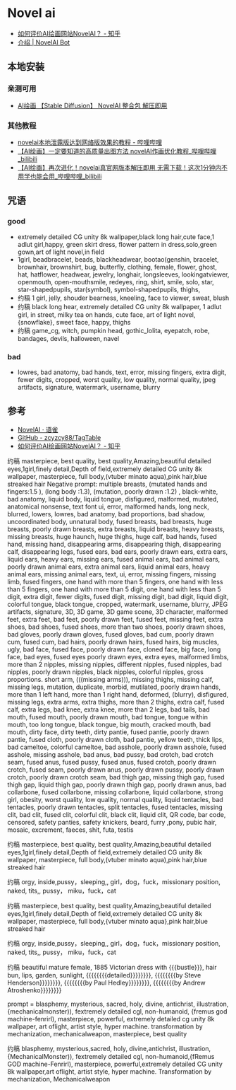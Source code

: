 # Novel ai

- [如何评价AI绘画网站NovelAI？ - 知乎](https://www.zhihu.com/question/558019952/answer/2710009035?utm_campaign=&utm_medium=social&utm_oi=752833622943219712&utm_psn=1563165958105165824&utm_source=qq)
- [介绍 | NovelAI Bot](https://novelai.koishi.chat/)

## 本地安装

### 亲测可用

* [AI绘画 【Stable Diffusion】 NovelAI 整合包 解压即用](https://www.bilibili.com/video/BV1aN4y1A7j1)

### 其他教程

* [novelai本地泄露版达到网络版效果的教程 - 哔哩哔哩](https://www.bilibili.com/read/cv18971531?spm_id_from=333.999.list.card_article.click)
* [【AI绘画】一定要知道的高质量出图方法 novelAI作画优化教程_哔哩哔哩_bilibili](https://www.bilibili.com/video/BV1wm4y1A7w9/?spm_id_from=333.880.my_history.page.click&vd_source=ebf06d572d5366b5ef7bc5032fefb08d "【AI绘画】一定要知道的高质量出图方法 novelAI作画优化教程_哔哩哔哩_bilibili")
* [【AI绘画】再次进化！novelai真官网版本解压即用 无需下载！这次1分钟内不用学也能会用_哔哩哔哩_bilibili](https://www.bilibili.com/video/BV1EV4y1L7dX/?spm_id_from=333.880.my_history.page.click&vd_source=ebf06d572d5366b5ef7bc5032fefb08d "【AI绘画】再次进化！novelai真官网版本解压即用 无需下载！这次1分钟内不用学也能会用_哔哩哔哩_bilibili")

## 咒语

### good

* extremely detailed CG unity 8k wallpaper,black long hair,cute face,1 adlut girl,happy, green skirt dress, flower pattern in dress,solo,green gown,art of light novel,in field
* 1girl, beadbracelet, beads, blackheadwear, bootao(genshin, bracelet, brownhair, brownshirt, bug, butterfly, clothing, female, flower, ghost, hat, hatflower, headwear, jewelry, longhair, longsleeves, lookingatviewer, openmouth, open-mouthsmile, redeyes, ring, shirt, smile, solo, star, star-shapedpupils, star(symbol), symbol-shapedpupils, thighs,
* 约稿 1 girl, jelly, shouder bearness, kneeling, face to viewer, sweat, blush
* 约稿 black long hear, extremely detailed CG unity 8k wallpaper, 1 adlut girl, in street, milky tea on hands, cute face, art of light novel, {snowflake}, sweet face, happy, thighs
* 约稿 game_cg, witch, pumpkin head, gothic_lolita, eyepatch, robe, bandages, devils, halloween, navel

### bad

* lowres, bad anatomy, bad hands, text, error, missing fingers, extra digit, fewer digits, cropped, worst quality, low quality, normal quality, jpeg artifacts, signature, watermark, username, blurry

## 参考

* [NovelAI · 语雀](https://www.yuque.com/longyuye/lmgcwy)
* [GitHub - zcyzcy88/TagTable](https://github.com/zcyzcy88/TagTable)
* [如何评价AI绘画网站NovelAI？ - 知乎](https://www.zhihu.com/question/558019952/answer/2710009035?utm_campaign=&utm_medium=social&utm_oi=752833622943219712&utm_psn=1563165958105165824&utm_source=qq)

约稿 masterpiece, best quality, best quality,Amazing,beautiful detailed eyes,1girl,finely detail,Depth of field,extremely detailed CG unity 8k wallpaper, masterpiece, full body,(vtuber minato aqua),pink hair,blue streaked hair
Negative prompt: multiple breasts, (mutated hands and fingers:1.5 ), (long body :1.3), (mutation, poorly drawn :1.2) , black-white, bad anatomy, liquid body, liquid tongue, disfigured, malformed, mutated, anatomical nonsense, text font ui, error, malformed hands, long neck, blurred, lowers, lowres, bad anatomy, bad proportions, bad shadow, uncoordinated body, unnatural body, fused breasts, bad breasts, huge breasts, poorly drawn breasts, extra breasts, liquid breasts, heavy breasts, missing
breasts, huge haunch, huge thighs, huge calf, bad hands, fused hand, missing hand, disappearing arms, disappearing thigh, disappearing calf, disappearing legs, fused ears, bad ears, poorly drawn ears, extra ears, liquid ears, heavy ears, missing ears, fused animal ears, bad animal ears, poorly drawn animal ears, extra animal ears, liquid animal ears, heavy animal ears, missing animal ears, text, ui, error, missing fingers, missing limb, fused fingers, one hand with more than 5 fingers, one hand
with less than 5 fingers, one hand with more than 5 digit, one hand with less than 5 digit, extra digit, fewer digits, fused digit, missing digit, bad digit, liquid digit, colorful tongue, black tongue, cropped, watermark, username, blurry, JPEG artifacts, signature, 3D, 3D game, 3D game scene, 3D character, malformed feet, extra feet, bad feet, poorly drawn feet, fused feet, missing feet, extra shoes, bad shoes, fused shoes, more than two shoes, poorly drawn shoes, bad gloves, poorly drawn
gloves, fused gloves, bad cum, poorly drawn cum, fused cum, bad hairs, poorly drawn hairs, fused hairs, big muscles, ugly, bad face, fused face, poorly drawn face, cloned face, big face, long face, bad eyes, fused eyes poorly drawn eyes, extra eyes, malformed limbs, more than 2 nipples, missing nipples, different nipples, fused nipples, bad nipples, poorly drawn nipples, black nipples, colorful nipples, gross proportions. short arm, (((missing arms))), missing thighs, missing calf, missing legs,
mutation, duplicate, morbid, mutilated, poorly drawn hands, more than 1 left hand, more than 1 right hand, deformed, (blurry), disfigured, missing legs, extra arms, extra thighs, more than 2 thighs, extra calf, fused calf, extra legs, bad knee, extra knee, more than 2 legs, bad tails, bad mouth, fused mouth, poorly drawn mouth, bad tongue, tongue within mouth, too long tongue, black tongue, big mouth, cracked mouth, bad mouth, dirty face, dirty teeth, dirty pantie, fused pantie, poorly drawn
pantie, fused cloth, poorly drawn cloth, bad pantie, yellow teeth, thick lips, bad cameltoe, colorful cameltoe, bad asshole, poorly drawn asshole, fused asshole, missing asshole, bad anus, bad pussy, bad crotch, bad crotch seam, fused anus, fused pussy, fused anus, fused crotch, poorly drawn crotch, fused seam, poorly drawn anus, poorly drawn pussy, poorly drawn crotch, poorly drawn crotch seam, bad thigh gap, missing thigh gap, fused thigh gap, liquid thigh gap, poorly drawn thigh gap, poorly
drawn anus, bad collarbone, fused collarbone, missing collarbone, liquid collarbone, strong girl, obesity, worst quality, low quality, normal quality, liquid tentacles, bad tentacles, poorly drawn tentacles, split tentacles, fused tentacles, missing clit, bad clit, fused clit, colorful clit, black clit, liquid clit, QR code, bar code, censored, safety panties, safety knickers, beard, furry ,pony, pubic hair, mosaic, excrement, faeces, shit, futa, testis

约稿 masterpiece, best quality, best quality,Amazing,beautiful detailed eyes,1girl,finely detail,Depth of field,extremely detailed CG unity 8k wallpaper, masterpiece, full body,(vtuber minato aqua),pink hair,blue streaked hair

约稿 orgy, inside,pussy，sleeping,, girl，dog，fuck，missionary position, naked, tits,, pussy， miku，fuck，cat

约稿 masterpiece, best quality, best quality,Amazing,beautiful detailed eyes,1girl,finely detail,Depth of field,extremely detailed CG unity 8k wallpaper, masterpiece, full body,{vtuber minato aqua},pink hair,blue streaked hair

约稿 orgy, inside,pussy，sleeping,, girl，dog，fuck，missionary position, naked, tits,, pussy， miku，fuck，cat

约稿 beautiful mature female, 1885 Victorian dress with {{{bustle}}}, hair bun, lips, garden, sunlight, {{{{{{{{detailed}}}}}}}}, {{{{{{{{by Steve Henderson}}}}}}}}, {{{{{{{{by Paul Hedley}}}}}}}}, {{{{{{{{by Andrew Atroshenko}}}}}}}}

prompt = blasphemy, mysterious, sacred, holy, divine, antichrist, illustration, {mechanicalmonster)), fextremely detailed cgl, non-humanoid, {fremus god machine-fenrirl), masterpiece, powerful, extremely detailed cg unity 8k wallpaper, art oflight, artist style, hyper machine. transformation by mechanization, mechanicalweapon, masterpiece, best quality

约稿 blasphemy, mysterious,sacred, holy, divine,antichrist, illustration,{MechanicalMonster)), fextremely detailed cgl, non-humanoid,{fRemus GOD machine-Fenrirl), masterpiece, powerful,extremely detailed CG unity 8k wallpaper,art oflight, artist style, hyper machine. Transformation by mechanization, Mechanicalweapon
